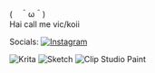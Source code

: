 
(　＾ω＾)<br>Hai call me vic/koii


 Socials:
[![Instagram](https://img.shields.io/badge/Instagram-%23E4405F.svg?logo=Instagram&logoColor=white)](https://instagram.com/meo0wra) 

![Krita](https://img.shields.io/badge/Krita-203759?style=for-the-badge&logo=krita&logoColor=EEF37B) ![Sketch](https://img.shields.io/badge/Sketch-FFB387?style=for-the-badge&logo=sketch&logoColor=black) ![Clip Studio Paint](https://img.shields.io/badge/ClipStudioPaint-%23CFD3D3.svg?style=for-the-badge&logo=ClipStudioPaint&logoColor=white)
<div align> 
